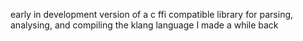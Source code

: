 early in development version of a c ffi compatible library for parsing, analysing, and compiling the klang language I made a while back